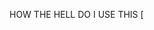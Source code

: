 HOW THE HELL DO I USE THIS [[](https://images-ext-1.discordapp.net/external/_237U0nGxcu9LoroalzmjD6xzVc4Sglz944jh6xX1fY/https/img1.picmix.com/output/pic/normal/0/1/2/0/11600210_29b10.gif?width=375&height=375)
